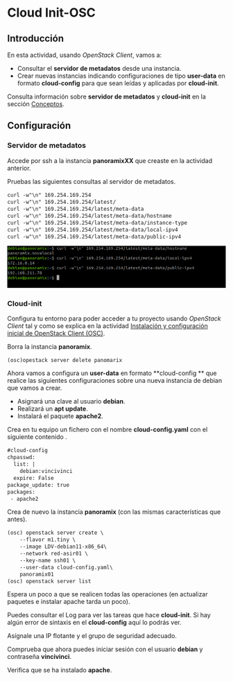 # Cloud Init-OSC

## Introducción

En esta actividad, usando *OpenStack Client*,  vamos a:

- Consultar el **servidor de metadatos** desde una instancia.
- Crear nuevas instancias indicando configuraciones de tipo **user-data**  en formato  **cloud-config** para que sean leídas y aplicadas por **cloud-init**.

Consulta información sobre **servidor de metadatos** y **cloud-init** en la sección [Conceptos](../../../09-Conceptos/Conceptos.md#servidor-de-metadatos-y-cloud-init).

## Configuración 

### Servidor de metadatos

Accede por ssh a la instancia **panoramixXX** que creaste en la actividad anterior.

Pruebas las siguientes consultas al servidor de metadatos.

```
curl -w"\n" 169.254.169.254
curl -w"\n" 169.254.169.254/latest/
curl -w"\n" 169.254.169.254/latest/meta-data
curl -w"\n" 169.254.169.254/latest/meta-data/hostname
curl -w"\n" 169.254.169.254/latest/meta-data/instance-type
curl -w"\n" 169.254.169.254/latest/meta-data/local-ipv4
curl -w"\n" 169.254.169.254/latest/meta-data/public-ipv4
```
![image-20230131125411324](img/metadatos.png)

### Cloud-init

Configura tu entorno para poder acceder a tu proyecto usando *OpenStack Client* tal y como se explica en la actividad [Instalación y configuración inicial de OpenStack Client (OSC)](../../../10-Actividades//OSC/ImágenesPúblicas-OSC/ImágenesPúblicas-OSC.md#Configuración).

Borra la instancia **panoramix**.

```
(osc)opestack server delete panomarix
```

Ahora vamos a configura un **user-data** en formato **cloud-config ** que realice las siguientes configuraciones sobre una nueva instancia de debian que vamos a crear.

- Asignará una clave al usuario **debian**.
- Realizará un **apt update**.
- Instalará el paquete **apache2**.

Crea en tu equipo un fichero con el nombre **cloud-config.yaml** con el siguiente contenido .
```
#cloud-config
chpasswd:
  list: |
    debian:vincivinci
  expire: False
package_update: true
packages:
 - apache2
```
Crea de nuevo la instancia **panoramix** (con las mismas características que antes).

```
(osc) openstack server create \
	--flavor m1.tiny \
    --image LDV-debian11-x86_64\
    --network red-asir01 \
    --key-name ssh01 \
    --user-data cloud-config.yaml\
    panoramix01
(osc) openstack server list
```

Espera un poco a que se realicen todas las operaciones (en actualizar paquetes e instalar apache tarda un poco).

Puedes consultar el Log para ver las tareas que hace **cloud-init**. Si hay algún error de sintaxis en el **cloud-config** aquí lo podrás ver.

Asígnale una IP flotante y el grupo de seguridad adecuado.	

Comprueba que ahora puedes iniciar sesión con el usuario **debian** y contraseña **vincivinci**.

Verifica que se ha instalado **apache**.


